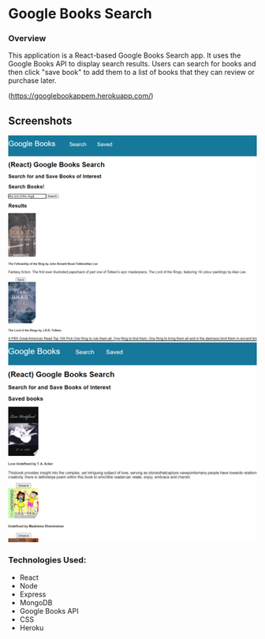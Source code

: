 # Google Books Search

### Overview
This application is a React-based Google Books Search app. It uses the Google Books API to display search results. Users can search for books and then click "save book" to add them to a list of books that they can review or purchase later.

(https://googlebookappem.herokuapp.com/)

## Screenshots
![Search Screen](https://github.com/evanmorisato/google-books/blob/master/client/public/searchResult.PNG?raw=true)
![Result Screen](https://github.com/evanmorisato/google-books/blob/master/client/public/savedResult.PNG?raw=true)

### Technologies Used:
- React
- Node
- Express
- MongoDB
- Google Books API
- CSS
- Heroku
